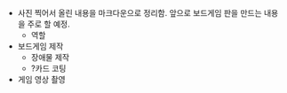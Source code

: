 * 사진 찍어서 올린 내용을 마크다운으로 정리함. 앞으로 보드게임 판을 만드는 내용을 주로 할 예정.
    * 역할 
* 보드게임 제작
  * 장애물 제작
  * ?카드 코팅
* 게임 영상 촬영

